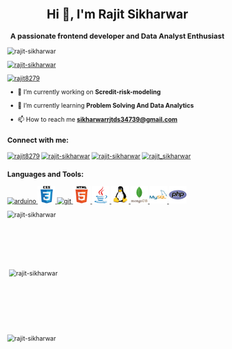 <h1 align="center">Hi 👋, I'm Rajit Sikharwar</h1>
<h3 align="center">A passionate frontend developer and Data Analyst Enthusiast</h3>

<p align="left"> <img src="https://komarev.com/ghpvc/?username=rajit-sikharwar&label=Profile%20views&color=0e75b6&style=flat" alt="rajit-sikharwar" /> </p>

<p align="left"> <a href="https://github.com/ryo-ma/github-profile-trophy"><img src="https://github-profile-trophy.vercel.app/?username=rajit-sikharwar" alt="rajit-sikharwar" /></a> </p>

<p align="left"> <a href="https://twitter.com/rajit8279" target="blank"><img src="https://img.shields.io/twitter/follow/rajit8279?logo=twitter&style=for-the-badge" alt="rajit8279" /></a> </p>

- 🔭 I’m currently working on **Scredit-risk-modeling**

- 🌱 I’m currently learning **Problem Solving And Data Analytics**

- 📫 How to reach me **sikharwarrjtds34739@gmail.com**

<h3 align="left">Connect with me:</h3>
<p align="left">
<a href="https://twitter.com/rajit8279" target="blank"><img align="center" src="https://raw.githubusercontent.com/rahuldkjain/github-profile-readme-generator/master/src/images/icons/Social/twitter.svg" alt="rajit8279" height="30" width="40" /></a>
<a href="https://linkedin.com/in/rajit-sikharwar" target="blank"><img align="center" src="https://raw.githubusercontent.com/rahuldkjain/github-profile-readme-generator/master/src/images/icons/Social/linked-in-alt.svg" alt="rajit-sikharwar" height="30" width="40" /></a>
<a href="https://stackoverflow.com/users/rajit-sikharwar" target="blank"><img align="center" src="https://raw.githubusercontent.com/rahuldkjain/github-profile-readme-generator/master/src/images/icons/Social/stack-overflow.svg" alt="rajit-sikharwar" height="30" width="40" /></a>
<a href="https://instagram.com/rajit_sikharwar" target="blank"><img align="center" src="https://raw.githubusercontent.com/rahuldkjain/github-profile-readme-generator/master/src/images/icons/Social/instagram.svg" alt="rajit_sikharwar" height="30" width="40" /></a>
</p>

<h3 align="left">Languages and Tools:</h3>
<p align="left"> <a href="https://www.arduino.cc/" target="_blank" rel="noreferrer"> <img src="https://cdn.worldvectorlogo.com/logos/arduino-1.svg" alt="arduino" width="40" height="40"/> </a> <a href="https://www.w3schools.com/css/" target="_blank" rel="noreferrer"> <img src="https://raw.githubusercontent.com/devicons/devicon/master/icons/css3/css3-original-wordmark.svg" alt="css3" width="40" height="40"/> </a> <a href="https://git-scm.com/" target="_blank" rel="noreferrer"> <img src="https://www.vectorlogo.zone/logos/git-scm/git-scm-icon.svg" alt="git" width="40" height="40"/> </a> <a href="https://www.w3.org/html/" target="_blank" rel="noreferrer"> <img src="https://raw.githubusercontent.com/devicons/devicon/master/icons/html5/html5-original-wordmark.svg" alt="html5" width="40" height="40"/> </a> <a href="https://www.java.com" target="_blank" rel="noreferrer"> <img src="https://raw.githubusercontent.com/devicons/devicon/master/icons/java/java-original.svg" alt="java" width="40" height="40"/> </a> <a href="https://www.linux.org/" target="_blank" rel="noreferrer"> <img src="https://raw.githubusercontent.com/devicons/devicon/master/icons/linux/linux-original.svg" alt="linux" width="40" height="40"/> </a> <a href="https://www.mongodb.com/" target="_blank" rel="noreferrer"> <img src="https://raw.githubusercontent.com/devicons/devicon/master/icons/mongodb/mongodb-original-wordmark.svg" alt="mongodb" width="40" height="40"/> </a> <a href="https://www.mysql.com/" target="_blank" rel="noreferrer"> <img src="https://raw.githubusercontent.com/devicons/devicon/master/icons/mysql/mysql-original-wordmark.svg" alt="mysql" width="40" height="40"/> </a> <a href="https://www.php.net" target="_blank" rel="noreferrer"> <img src="https://raw.githubusercontent.com/devicons/devicon/master/icons/php/php-original.svg" alt="php" width="40" height="40"/> </a> </p>

<p><img align="left" src="https://github-readme-stats.vercel.app/api/top-langs?username=rajit-sikharwar&show_icons=true&locale=en&layout=compact" alt="rajit-sikharwar" /></p><br><br><br><br><br><br><br>

<p>&nbsp;<img align="center" src="https://github-readme-stats.vercel.app/api?username=rajit-sikharwar&show_icons=true&locale=en" alt="rajit-sikharwar" /></p><br><br><br><br><br><br>

<p><img align="center" src="https://github-readme-streak-stats.herokuapp.com/?user=rajit-sikharwar&" alt="rajit-sikharwar" /></p>
